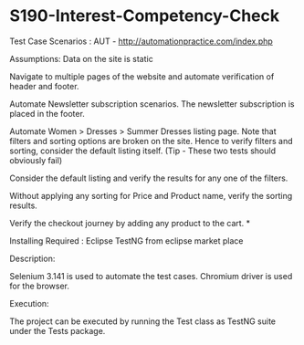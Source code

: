 # S190-Interest-Competency-Check
Test Case Scenarios :
AUT - http://automationpractice.com/index.php

Assumptions: Data on the site is static

Navigate to multiple pages of the website and automate verification of header and footer.

Automate Newsletter subscription scenarios. The newsletter subscription is placed in the footer.

Automate Women > Dresses > Summer Dresses listing page. Note that filters and sorting options are broken on the site. Hence to verify filters and sorting, consider the default listing itself. (Tip - These two tests should obviously fail)

Consider the default listing and verify the results for any one of the filters.

Without applying any sorting for Price and Product name, verify the sorting results.

Verify the checkout journey by adding any product to the cart. *

Installing Required :
Eclipse
TestNG from eclipse market place

Description:

Selenium 3.141 is used to automate the test cases. Chromium driver is used for the browser.

Execution:

The project can be executed by running the Test class as TestNG suite under the Tests package.
